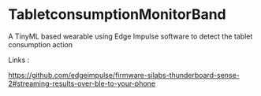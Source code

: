 # TabletconsumptionMonitorBand
A TinyML based wearable using Edge Impulse software to detect the tablet consumption action

Links :


https://github.com/edgeimpulse/firmware-silabs-thunderboard-sense-2#streaming-results-over-ble-to-your-phone
